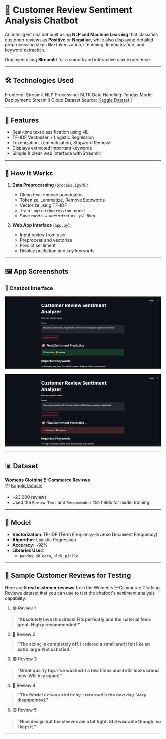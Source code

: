 # 🤖 Customer Review Sentiment Analysis Chatbot

An intelligent chatbot built using **NLP and Machine Learning** that classifies customer reviews as **Positive** or **Negative**, while also displaying detailed preprocessing steps like tokenization, stemming, lemmatization, and keyword extraction.

Deployed using **Streamlit** for a smooth and interactive user experience.

---

## 🛠️ Technologies Used

Frontend: Streamlit
NLP Processing: NLTK
Data Handling: Pandas
Model Deployment: Streamlit Cloud
Dataset Source: [Kaggle Dataset](https://www.kaggle.com/datasets/nicapotato/womens-ecommerce-clothing-reviews) |

---

## 🚀 Features

- Real-time text classification using ML
- TF-IDF Vectorizer + Logistic Regression
- Tokenization, Lemmatization, Stopword Removal
- Displays extracted important keywords
- Simple & clean web interface with Streamlit

---

## 🧠 How It Works

1. **Data Preprocessing** (`process.ipynb`):
   - Clean text, remove punctuation
   - Tokenize, Lemmatize, Remove Stopwords
   - Vectorize using TF-IDF
   - Train `LogisticRegression` model
   - Save model + vectorizer as `.pkl` files

2. **Web App Interface** (`app.py`):
   - Input review from user
   - Preprocess and vectorize
   - Predict sentiment
   - Display prediction and key keywords

---

## 🖼️ App Screenshots

### 💬 Chatbot Interface  
![Chatbot UI](assets/ss1.png)

![Chatbot UI](assets/ss2.png)

---

## 📊 Dataset

**Womens Clothing E-Commerce Reviews**  
📦 [Kaggle Dataset](https://www.kaggle.com/datasets/nicapotato/womens-ecommerce-clothing-reviews)  
- ~23,000 reviews
- Used the `Review Text` and `Recommended IND` fields for model training

---

## 🧠 Model

- **Vectorization**: TF-IDF (Term Frequency–Inverse Document Frequency)
- **Algorithm**: Logistic Regression
- **Accuracy**: ~92%
- **Libraries Used**: 
  - `pandas`, `sklearn`, `nltk`, `pickle`

---

## 🧪 Sample Customer Reviews for Testing

Here are **5 real customer reviews** from the Women's E-Commerce Clothing Reviews dataset that you can use to test the chatbot's sentiment analysis capability.

1. 🟢 Review 1
> **"Absolutely love this dress! Fits perfectly and the material feels great. Highly recommended!"**
2. 🔴 Review 2 
> **"The sizing is completely off. I ordered a small and it felt like an extra large. Not satisfied."**

3. 🟢 Review 3 
> **"Great quality top. I’ve washed it a few times and it still looks brand new. Will buy again!"**

4. 🔴 Review 4 
> **"The fabric is cheap and itchy. I returned it the next day. Very disappointed."**

5. 🟡 Review 5 
> **"Nice design but the sleeves are a bit tight. Still wearable though, so I kept it."**

---

